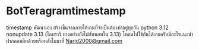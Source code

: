 # BotTeragramtimestamp
timestamp
พัฒนาเอง สร้างขึ้นจากภายใต้งานที่จำเป็นต้องทำอยู่ทุกวัน
python 3.12 nonupdate 3.13 (ไลบรารี บางอย่างยังไม่ซับพอทใน 3.13)
โหลดไปใช้กันได้เลยครับมีอะไรแนะนำฝากคอมมิทด้วยหรือหลังไมมาที่ Narid2000@gmail.com
